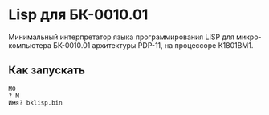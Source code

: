 # Lisp для БК-0010.01
Минимальный интерпретатор языка программирования LISP для микро-компьютера БК-0010.01 архитектуры PDP-11, на процессоре К1801ВМ1.

## Как запускать
```
MO
? M
Имя? bklisp.bin
```
